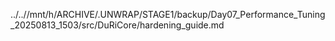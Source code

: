 ../..//mnt/h/ARCHIVE/.UNWRAP/STAGE1/backup/Day07_Performance_Tuning_20250813_1503/src/DuRiCore/hardening_guide.md